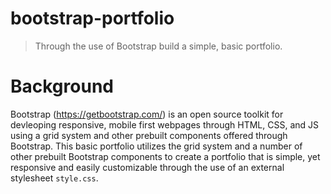 # bootstrap-portfolio
> Through the use of Bootstrap build a simple, basic portfolio. 
# Background
Bootstrap (https://getbootstrap.com/) is an open source toolkit for devleoping responsive, mobile first webpages through HTML, CSS, and JS using a grid system and other prebuilt components offered through Bootstrap. 
This basic portfolio utilizes the grid system and a number of other prebuilt Bootstrap components to create a portfolio that is simple, yet responsive and easily customizable through the use of an external stylesheet `style.css`. 
